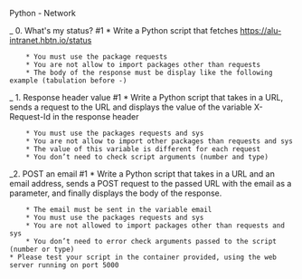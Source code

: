 Python - Network


_ 0. What's my status? #1
    * Write a Python script that fetches https://alu-intranet.hbtn.io/status

        * You must use the package requests
        * You are not allow to import packages other than requests
        * The body of the response must be display like the following example (tabulation before -)

_ 1. Response header value #1
    * Write a Python script that takes in a URL, sends a request to the URL and displays the value of the variable X-Request-Id in the response header

        * You must use the packages requests and sys
        * You are not allow to import other packages than requests and sys
        * The value of this variable is different for each request
        * You don’t need to check script arguments (number and type)

_2. POST an email #1
    * Write a Python script that takes in a URL and an email address, sends a POST request to the passed URL with the email as a parameter, and finally displays the body of the response.

        * The email must be sent in the variable email
        * You must use the packages requests and sys
        * You are not allowed to import packages other than requests and sys
        * You don’t need to error check arguments passed to the script (number or type)
    * Please test your script in the container provided, using the web server running on port 5000